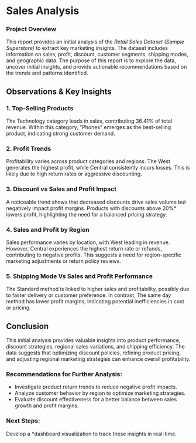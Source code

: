 # Sales Analysis

### Project Overview
This report provides an initial analysis of the *Retail Sales Dataset (Sample Superstore)* to extract key marketing insights. The dataset includes information on sales, profit, discount, customer segments, shipping modes, and geographic data. The purpose of this report is to explore the data, uncover initial insights, and provide actionable recommendations based on the trends and patterns identified.

## Observations & Key Insights

### 1. Top-Selling Products
The Technology category leads in sales, contributing 36.41% of total revenue. Within this category, "Phones" emerges as the best-selling product, indicating strong customer demand. 

### 2. Profit Trends
Profitability varies across product categories and regions. The West generates the highest profit, while Central consistently incurs losses. This is likely due to high return rates or aggressive discounting.

### 3. Discount vs Sales and Profit Impact
A noticeable trend shows that decreased discounts drive sales volume but negatively impact profit margins. Products with discounts above 20%* lowers profit, highlighting the need for a balanced pricing strategy.  

### 4. Sales and Profit by Region
Sales performance varies by location, with West leading in revenue. However, Central experiences the highest return rate or refunds, contributing to negative profits. This suggests a need for region-specific marketing adjustments or return policy reviews.  

### 5. Shipping Mode Vs Sales and Profit Performance
The Standard method is linked to higher sales and profitability, possibly due to faster delivery or customer preference. In contrast, The same day method has lower profit margins, indicating potential inefficiencies in cost or pricing.

## Conclusion
This initial analysis provides valuable insights into product performance, discount strategies, regional sales variations, and shipping efficiency. The data suggests that optimizing discount policies, refining product pricing, and adjusting regional marketing strategies can enhance overall profitability.  

### Recommendations for Further Analysis:
- Investigate product return trends to reduce negative profit impacts.  
- Analyze customer behavior by region to optimize marketing strategies.  
- Evaluate discount effectiveness for a better balance between sales growth and profit margins.

### Next Steps:
Develop a *dashboard visualization to track these insights in real-time. 

